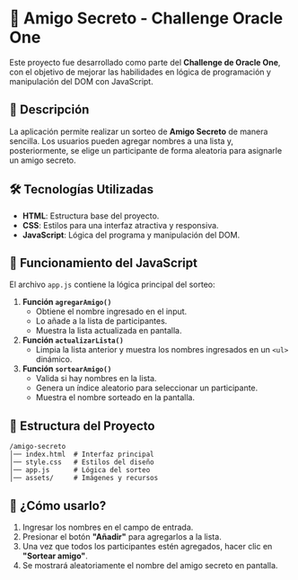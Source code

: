 # 🎁 Amigo Secreto - Challenge Oracle One

Este proyecto fue desarrollado como parte del **Challenge de Oracle One**, con el objetivo de mejorar las habilidades en lógica de programación y manipulación del DOM con JavaScript.

## 📌 Descripción

La aplicación permite realizar un sorteo de **Amigo Secreto** de manera sencilla. Los usuarios pueden agregar nombres a una lista y, posteriormente, se elige un participante de forma aleatoria para asignarle un amigo secreto.

## 🛠️ Tecnologías Utilizadas

- **HTML**: Estructura base del proyecto.
- **CSS**: Estilos para una interfaz atractiva y responsiva.
- **JavaScript**: Lógica del programa y manipulación del DOM.

## 🚀 Funcionamiento del JavaScript

El archivo `app.js` contiene la lógica principal del sorteo:

1. **Función `agregarAmigo()`**
    - Obtiene el nombre ingresado en el input.
    - Lo añade a la lista de participantes.
    - Muestra la lista actualizada en pantalla.
2. **Función `actualizarLista()`**
    - Limpia la lista anterior y muestra los nombres ingresados en un `<ul>` dinámico.
3. **Función `sortearAmigo()`**
    - Valida si hay nombres en la lista.
    - Genera un índice aleatorio para seleccionar un participante.
    - Muestra el nombre sorteado en la pantalla.

## 📂 Estructura del Proyecto

```
/amigo-secreto
│── index.html  # Interfaz principal
│── style.css   # Estilos del diseño
│── app.js      # Lógica del sorteo
│── assets/     # Imágenes y recursos

```

## 🎲 ¿Cómo usarlo?

1. Ingresar los nombres en el campo de entrada.
2. Presionar el botón **"Añadir"** para agregarlos a la lista.
3. Una vez que todos los participantes estén agregados, hacer clic en **"Sortear amigo"**.
4. Se mostrará aleatoriamente el nombre del amigo secreto en pantalla.
